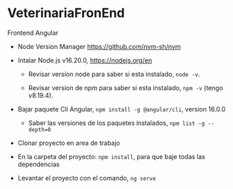# VeterinariaFronEnd
Frontend Angular

- Node Version Manager https://github.com/nvm-sh/nvm

- Intalar Node.js v16.20.0, https://nodejs.org/en

	- Revisar version node para saber si esta instalado, `node -v`.

	- Revisar version de npm para saber si esta instalado, `npm -v` (tengo v8.19.4).

- Bajar paquete Cli Angular, `npm install -g @angular/cli`, version 16.0.0

	- Saber las versiones de los paquetes instalados, `npm list -g --depth=0`

- Clonar proyecto en area de trabajo

- En la carpeta del proyecto: `npm install`, para que baje todas las dependencias

- Levantar el proyecto con el comando, `ng serve`